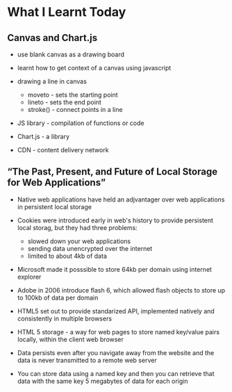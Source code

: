 # What I Learnt Today

## Canvas and Chart.js

- use blank canvas as a drawing board
- learnt how to get context of a canvas using javascript
- drawing a line in canvas

    - moveto - sets the starting point
    - lineto - sets the end point
    - stroke() - connect points in a line

- JS library - compilation of functions or code
- Chart.js - a library
- CDN - content delivery network

## “The Past, Present, and Future of Local Storage for Web Applications”

- Native web applications have held an adjvantager over web applications in persistent local storage
- Cookies were introduced early in web's history to provide persistent local storag, but they had three problems:
    - slowed down your web applications
    - sending data unencrypted over the internet
    - limited to about 4kb of data

- Microsoft made it posssible to store 64kb per domain using internet explorer
- Adobe in 2006 introduce flash 6, which allowed flash objects to store up to 100kb of data per domain

- HTML5 set out to provide standarized API, implemented natively and consistently in multiple browsers
- HTML 5 storage - a way for web pages to store named key/value pairs locally, within the client web browser
- Data persists even after you navigate away from the website and the data is never transmitted to a remote web server
- You can store data using a named key and then you can retrieve that data with the same key
5 megabytes of data for each origin

